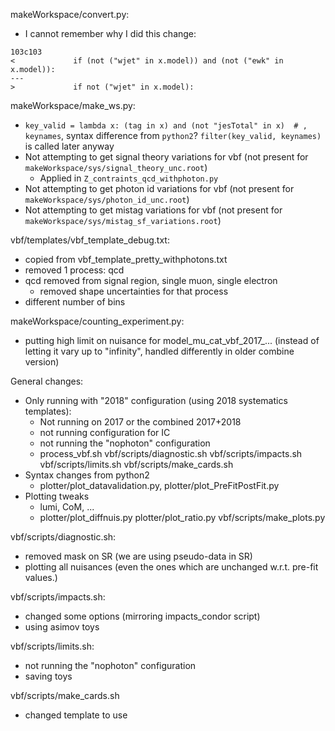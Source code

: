 makeWorkspace/convert.py:
  - I cannot remember why I did this change:
  ```
  103c103
  <             if (not ("wjet" in x.model)) and (not ("ewk" in x.model)):
  ---
  >             if not ("wjet" in x.model):
  ```

makeWorkspace/make_ws.py:
   -  `key_valid = lambda x: (tag in x) and (not "jesTotal" in x)  # , keynames`, syntax difference from `python2`?
     `filter(key_valid, keynames)` is called later anyway
   - Not attempting to get signal theory variations for vbf (not present for `makeWorkspace/sys/signal_theory_unc.root`)
      - Applied in `Z_contraints_qcd_withphoton.py`
   - Not attempting to get photon id variations for vbf (not present for `makeWorkspace/sys/photon_id_unc.root`)
   - Not attempting to get mistag variations for vbf (not present for `makeWorkspace/sys/mistag_sf_variations.root`)

vbf/templates/vbf_template_debug.txt:
   - copied from vbf_template_pretty_withphotons.txt
   - removed 1 process: qcd
   - qcd removed from signal region, single muon, single electron
      - removed shape uncertainties for that process
   - different number of bins

makeWorkspace/counting_experiment.py: 
   - putting high limit on nuisance for model_mu_cat_vbf_2017_... 
      (instead of letting it vary up to "infinity", handled differently in older combine version)

General changes:
   - Only running with "2018" configuration (using 2018 systematics templates):
      - Not running on 2017 or the combined 2017+2018
      - not running configuration for IC
      - not running the "nophoton" configuration
      - process_vbf.sh vbf/scripts/diagnostic.sh vbf/scripts/impacts.sh vbf/scripts/limits.sh vbf/scripts/make_cards.sh
   - Syntax changes from python2
      - plotter/plot_datavalidation.py, plotter/plot_PreFitPostFit.py
   - Plotting tweaks
      - lumi, CoM, ...
      - plotter/plot_diffnuis.py plotter/plot_ratio.py vbf/scripts/make_plots.py

vbf/scripts/diagnostic.sh:
   - removed mask on SR (we are using pseudo-data in SR)
   - plotting all nuisances (even the ones which are unchanged w.r.t. pre-fit values.)

vbf/scripts/impacts.sh:
   - changed some options (mirroring impacts_condor script)
   - using asimov toys

vbf/scripts/limits.sh:
   - not running the "nophoton" configuration
   - saving toys

vbf/scripts/make_cards.sh
   - changed template to use